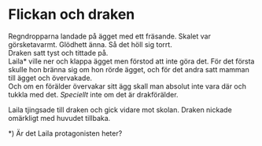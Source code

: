 # Flickan och draken

Regndropparna landade på ägget med ett fräsande. Skalet var görsketavarmt. Glödhett änna. Så det höll sig torrt.  
Draken satt tyst och tittade på.  
Laila* ville ner och klappa ägget men förstod att inte göra det. För det första skulle hon bränna sig om hon rörde ägget, och för det andra satt mamman till ägget och övervakade.  
Och om en förälder övervakar sitt ägg skall man absolut inte vara där och tukkla med det. _Speciellt_ inte om det är drakförälder.

Laila tjingsade till draken och gick vidare mot skolan. Draken nickade omärkligt med huvudet tillbaka.

*) Är det Laila protagonisten heter?
